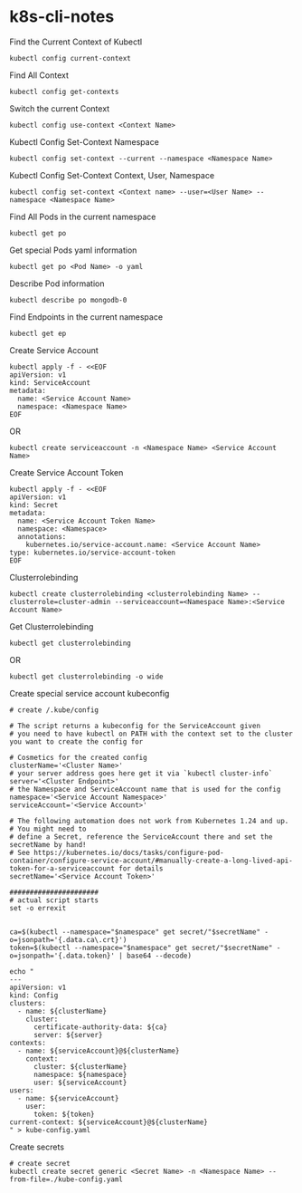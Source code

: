 # k8s-cli-notes

Find the Current Context of Kubectl 
```
kubectl config current-context
```

Find All Context
```
kubectl config get-contexts

```

Switch the current Context
```
kubectl config use-context <Context Name>
```


Kubectl Config Set-Context Namespace
```
kubectl config set-context --current --namespace <Namespace Name>
```

Kubectl Config Set-Context Context, User, Namespace
```
kubectl config set-context <Context name> --user=<User Name> --namespace <Namespace Name>
```

Find All Pods in the current namespace
```
kubectl get po
```

Get special Pods yaml information
```
kubectl get po <Pod Name> -o yaml
```

Describe Pod information
```
kubectl describe po mongodb-0
```

Find Endpoints in the current namespace
```
kubectl get ep 
```

Create Service Account
```
kubectl apply -f - <<EOF
apiVersion: v1
kind: ServiceAccount
metadata:
  name: <Service Account Name>
  namespace: <Namespace Name>
EOF
```
OR
```
kubectl create serviceaccount -n <Namespace Name> <Service Account Name>
```

Create Service Account Token
```
kubectl apply -f - <<EOF
apiVersion: v1
kind: Secret
metadata:
  name: <Service Account Token Name>
  namespace: <Namespace>
  annotations:
    kubernetes.io/service-account.name: <Service Account Name> 
type: kubernetes.io/service-account-token
EOF
```

Clusterrolebinding 
```
kubectl create clusterrolebinding <clusterrolebinding Name> --clusterrole=cluster-admin --serviceaccount=<Namespace Name>:<Service Account Name>
```

Get Clusterrolebinding
```
kubectl get clusterrolebinding 
```
OR
```
kubectl get clusterrolebinding -o wide
```


Create special service account kubeconfig

```
# create /.kube/config

# The script returns a kubeconfig for the ServiceAccount given
# you need to have kubectl on PATH with the context set to the cluster you want to create the config for

# Cosmetics for the created config
clusterName='<Cluster Name>'
# your server address goes here get it via `kubectl cluster-info`
server='<Cluster Endpoint>'
# the Namespace and ServiceAccount name that is used for the config
namespace='<Service Account Namespace>'
serviceAccount='<Service Account>'

# The following automation does not work from Kubernetes 1.24 and up.
# You might need to
# define a Secret, reference the ServiceAccount there and set the secretName by hand!
# See https://kubernetes.io/docs/tasks/configure-pod-container/configure-service-account/#manually-create-a-long-lived-api-token-for-a-serviceaccount for details
secretName='<Service Account Token>'

######################
# actual script starts
set -o errexit


ca=$(kubectl --namespace="$namespace" get secret/"$secretName" -o=jsonpath='{.data.ca\.crt}')
token=$(kubectl --namespace="$namespace" get secret/"$secretName" -o=jsonpath='{.data.token}' | base64 --decode)

echo "
---
apiVersion: v1
kind: Config
clusters:
  - name: ${clusterName}
    cluster:
      certificate-authority-data: ${ca}
      server: ${server}
contexts:
  - name: ${serviceAccount}@${clusterName}
    context:
      cluster: ${clusterName}
      namespace: ${namespace}
      user: ${serviceAccount}
users:
  - name: ${serviceAccount}
    user:
      token: ${token}
current-context: ${serviceAccount}@${clusterName}
" > kube-config.yaml
```


Create secrets
```
# create secret
kubectl create secret generic <Secret Name> -n <Namespace Name> --from-file=./kube-config.yaml
```
